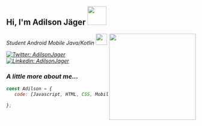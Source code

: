 <h2> Hi, I'm Adilson Jäger <img src="https://media.giphy.com/media/bcKmIWkUMCjVm/giphy.gif" width="50"></h2>
<img align='right' src="https://media.giphy.com/media/fAnzw6YK33jMwzp5wp/giphy.gif" width="230">
<p><em>Student Android Mobile Java/Kotlin <img src="https://media.giphy.com/media/fYSnHlufseco8Fh93Z/giphy.gif" width="30">

[![Twitter: AdilsonJager](https://img.shields.io/twitter/url?label=Twitter&logo=Twitter&style=social&url=https%3A%2F%2Ftwitter.com%2FAdilsonJager)](https://twitter.com/AdilsonJager)
[![Linkedin: AdilsonJager](https://img.shields.io/badge/-adilsonJager-blue?style=flat-square&logo=Linkedin&logoColor=white&link=https://www.linkedin.com/in/adilsonj%C3%A4ger)](https://www.linkedin.com/in/adilsonj%C3%A4ger//)

### A little more about me...

```javascript
const Adilson = {
   code: [Javascript, HTML, CSS, Mobile Android, Java, Kotlin, Flutter],
   
};
````
